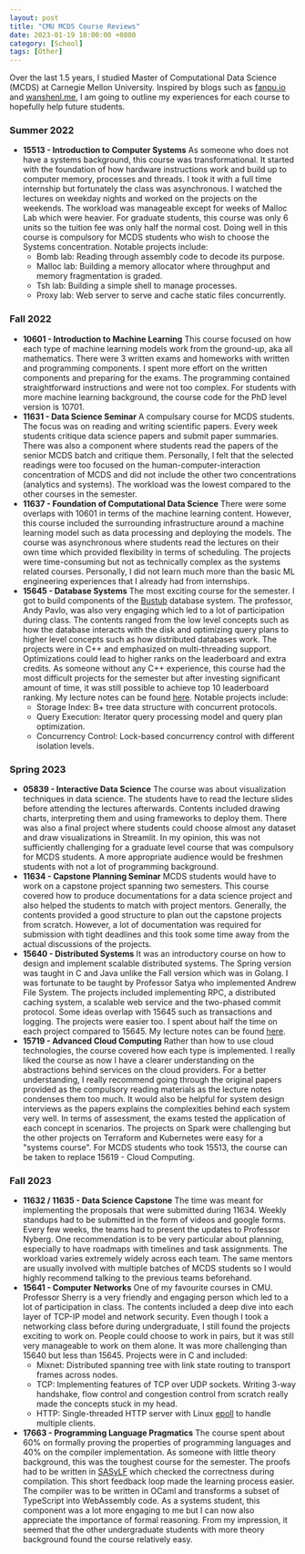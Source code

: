 ```yaml
---
layout: post
title: "CMU MCDS Course Reviews"
date: 2023-01-19 10:00:00 +0800
category: [School]
tags: [Other]
---
```


Over the last 1.5 years, I studied Master of Computational Data Science (MCDS) at Carnegie Mellon University. Inspired by blogs such as [fanpu.io](fanpu.io) and [wanshenl.me](wanshenl.me), I am going to outline my experiences for each course to hopefully help future students.

### Summer 2022

- <strong>15513 - Introduction to Computer Systems</strong>
  As someone who does not have a systems background, this course was transformational. It started with the foundation of how hardware instructions work and build up to computer memory, processes and threads. I took it with a full time internship but fortunately the class was asynchronous. I watched the lectures on weekday nights and worked on the projects on the weekends. The workload was manageable except for weeks of Malloc Lab which were heavier. For graduate students, this course was only 6 units so the tuition fee was only half the normal cost. Doing well in this course is compulsory for MCDS students who wish to choose the Systems concentration. Notable projects include:
  - Bomb lab: Reading through assembly code to decode its purpose.
  - Malloc lab: Building a memory allocator where throughput and memory fragmentation is graded.
  - Tsh lab: Building a simple shell to manage processes.
  - Proxy lab: Web server to serve and cache static files concurrently.

### Fall 2022

- <strong>10601 - Introduction to Machine Learning</strong>
  This course focused on how each type of machine learning models work from the ground-up, aka all mathematics. There were 3 written exams and homeworks with written and programming components. I spent more effort on the written components and preparing for the exams. The programming contained straightforward instructions and were not too complex. For students with more machine learning background, the course code for the PhD level version is 10701.
- <strong>11631 - Data Science Seminar</strong>
  A compulsary course for MCDS students. The focus was on reading and writing scientific papers. Every week students critique data science papers and submit paper summaries. There was also a component where students read the papers of the senior MCDS batch and critique them. Personally, I felt that the selected readings were too focused on the human-computer-interaction concentration of MCDS and did not include the other two concentrations (analytics and systems). The workload was the lowest compared to the other courses in the semester.
- <strong>11637 - Foundation of Computational Data Science</strong>
  There were some overlaps with 10601 in terms of the machine learning content. However, this course included the surrounding infrastructure around a machine learning model such as data processing and deploying the models. The course was asynchronous where students read the lectures on their own time which provided flexibility in terms of scheduling. The projects were time-consuming but not as technically complex as the systems related courses. Personally, I did not learn much more than the basic ML engineering experiences that I already had from internships.
- <strong>15645 - Database Systems</strong>
  The most exciting course for the semester. I got to build components of the [Bustub](https://github.com/cmu-db/bustub) database system. The professor, Andy Pavlo, was also very engaging which led to a lot of participation during class. The contents ranged from the low level concepts such as how the database interacts with the disk and optimizing query plans to higher level concepts such as how distributed databases work. The projects were in C++ and emphasized on multi-threading support. Optimizations could lead to higher ranks on the leaderboard and extra credits. As someone without any C++ experience, this course had the most difficult projects for the semester but after investing significant amount of time, it was still possible to achieve top 10 leaderboard ranking. My lecture notes can be found [here](https://github.com/yarkhinephyo/15-445-database-systems-notes). Notable projects include:
  - Storage Index: B+ tree data structure with concurrent protocols.
  - Query Execution: Iterator query processing model and query plan optimization.
  - Concurrency Control: Lock-based concurrency control with different isolation levels.

### Spring 2023

- <strong>05839 - Interactive Data Science</strong>
  The course was about visualization techniques in data science. The students have to read the lecture slides before attending the lectures afterwards. Contents included drawing charts, interpreting them and using frameworks to deploy them. There was also a final project where students could choose almost any dataset and draw visualizations in Streamlit. In my opinion, this was not sufficiently challenging for a graduate level course that was compulsory for MCDS students. A more appropriate audience would be freshmen students with not a lot of programming background.
- <strong>11634 - Capstone Planning Seminar</strong>
  MCDS students would have to work on a capstone project spanning two semesters. This course covered how to produce documentations for a data science project and also helped the students to match with project mentors. Generally, the contents provided a good structure to plan out the capstone projects from scratch. However, a lot of documentation was required for submission with tight deadlines and this took some time away from the actual discussions of the projects.
- <strong>15640 - Distributed Systems</strong>
  It was an introductory course on how to design and implement scalable distributed systems. The Spring version was taught in C and Java unlike the Fall version which was in Golang. I was fortunate to be taught by Professor Satya who implemented Andrew File System. The projects included implementing RPC, a distributed caching system, a scalable web service and the two-phased commit protocol. Some ideas overlap with 15645 such as transactions and logging. The projects were easier too. I spent about half the time on each project compared to 15645. My lecture notes can be found [here](https://github.com/yarkhinephyo/15-440-distributed-systems-notes).
- <strong>15719 - Advanced Cloud Computing</strong>
  Rather than how to use cloud technologies, the course covered how each type is implemented. I really liked the course as now I have a clearer understanding on the abstractions behind services on the cloud providers. For a better understanding, I really recommend going through the original papers provided as the compulsory reading materials as the lecture notes condenses them too much. It would also be helpful for system design interviews as the papers explains the complexities behind each system very well. In terms of assessment, the exams tested the application of each concept in scenarios. The projects on Spark were challenging but the other projects on Terraform and Kubernetes were easy for a "systems course". For MCDS students who took 15513, the course can be taken to replace 15619 - Cloud Computing.

### Fall 2023

- <strong>11632 / 11635 - Data Science Capstone</strong>
  The time was meant for implementing the proposals that were submitted during 11634. Weekly standups had to be submitted in the form of videos and google forms. Every few weeks, the teams had to present the updates to Professor Nyberg. One recommendation is to be very particular about planning, especially to have roadmaps with timelines and task assignments. The workload varies extremely widely across each team. The same mentors are usually involved with multiple batches of MCDS students so I would highly recommend talking to the previous teams beforehand.
- <strong>15641 - Computer Networks</strong>
  One of my favourite courses in CMU. Professor Sherry is a very friendly and engaging person which led to a lot of participation in class. The contents included a deep dive into each layer of TCP-IP model and network security.  Even though I took a networking class before during undergraduate, I still found the projects exciting to work on. People could choose to work in pairs, but it was still very manageable to work on them alone. It was more challenging than 15640 but less than 15645. Projects were in C and included:
  - Mixnet: Distributed spanning tree with link state routing to transport frames across nodes.
  - TCP: Implementing features of TCP over UDP sockets. Writing 3-way handshake, flow control and congestion control from scratch really made the concepts stuck in my head.
  - HTTP: Single-threaded HTTP server with Linux [epoll](https://man7.org/linux/man-pages/man7/epoll.7.html) to handle multiple clients.
- <strong>17663 - Programming Language Pragmatics</strong>
  The course spent about 60% on formally proving the properties of programming languages and 40% on the compiler implementation. As someone with little theory background, this was the toughest course for the semester. The proofs had to be written in [SASyLF](https://www.cs.cmu.edu/~aldrich/SASyLF/) which checked the correctness during compilation. This short feedback loop made the learning process easier. The compiler was to be written in OCaml and transforms a subset of TypeScript into WebAssembly code. As a systems student, this component was a lot more engaging to me but I can now  also appreciate the importance of formal reasoning. From my impression, it seemed that the other undergraduate students with more theory background found the course relatively easy.
